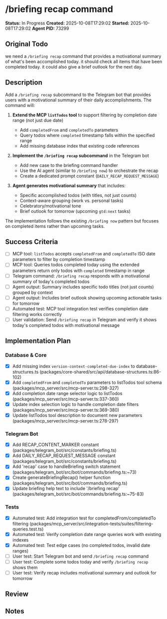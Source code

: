 # /briefing recap command

**Status:** In Progress
**Created:** 2025-10-08T17:29:02
**Started:** 2025-10-08T17:29:02
**Agent PID:** 73299

## Original Todo

we need a `/briefing recap` command that provides a motivational summary of what's been accomplished today. it should check all items that have been completed today. it could also give a brief outlook for the next day.

## Description

Add a `/briefing recap` subcommand to the Telegram bot that provides users with a motivational summary of their daily accomplishments. The command will:

1. **Extend the MCP `listTodos` tool** to support filtering by completion date range (not just due date)
   - Add `completedFrom` and `completedTo` parameters
   - Query todos where `completed` timestamp falls within the specified range
   - Add missing database index that existing code references

2. **Implement the `/briefing recap` subcommand** in the Telegram bot
   - Add new case to the briefing command handler
   - Use the AI agent (similar to `/briefing now`) to orchestrate the recap
   - Create a dedicated prompt constant (`DAILY_RECAP_REQUEST_MESSAGE`)

3. **Agent generates motivational summary** that includes:
   - Specific accomplished todos (with titles, not just counts)
   - Context-aware grouping (work vs. personal tasks)
   - Celebratory/motivational tone
   - Brief outlook for tomorrow (upcoming `gtd:next` tasks)

The implementation follows the existing `/briefing now` pattern but focuses on completed items rather than upcoming tasks.

## Success Criteria

- [ ] MCP tool: `listTodos` accepts `completedFrom` and `completedTo` ISO date parameters to filter by completion timestamp
- [ ] MCP tool: Queries todos completed today using the extended parameters return only todos with `completed` timestamp in range
- [ ] Telegram command: `/briefing recap` responds with a motivational summary of today's completed todos
- [ ] Agent output: Summary includes specific todo titles (not just counts) grouped by context
- [ ] Agent output: Includes brief outlook showing upcoming actionable tasks for tomorrow
- [ ] Automated test: MCP tool integration test verifies completion date filtering works correctly
- [ ] User validation: Send `/briefing recap` in Telegram and verify it shows today's completed todos with motivational message

## Implementation Plan

### Database & Core

- [x] Add missing index `version-context-completed-due-index` to database-structures.ts (packages/core-shared/src/api/database-structures.ts:86-102)
- [x] Add `completedFrom` and `completedTo` parameters to listTodos tool schema (packages/mcp_server/src/mcp-server.ts:298-327)
- [x] Add completion date range selector logic to listTodos (packages/mcp_server/src/mcp-server.ts:337-360)
- [x] Update index selection logic to handle completion date filters (packages/mcp_server/src/mcp-server.ts:369-380)
- [x] Update listTodos tool description to document new parameters (packages/mcp_server/src/mcp-server.ts:278-297)

### Telegram Bot

- [x] Add RECAP_CONTENT_MARKER constant (packages/telegram_bot/src/constants/briefing.ts)
- [x] Add DAILY_RECAP_REQUEST_MESSAGE constant (packages/telegram_bot/src/constants/briefing.ts)
- [x] Add 'recap' case to handleBriefing switch statement (packages/telegram_bot/src/bot/commands/briefing.ts:~73)
- [x] Create generateBriefingRecap() helper function (packages/telegram_bot/src/bot/commands/briefing.ts)
- [x] Update briefing help text to include '/briefing recap' (packages/telegram_bot/src/bot/commands/briefing.ts:~75-83)

### Tests

- [x] Automated test: Add integration test for completedFrom/completedTo filtering (packages/mcp_server/src/integration-tests/suites/filtering-queries.test.ts)
- [x] Automated test: Verify completion date range queries work with existing indexes
- [x] Automated test: Test edge cases (no completed todos, invalid date ranges)
- [ ] User test: Start Telegram bot and send `/briefing recap` command
- [ ] User test: Complete some todos today and verify `/briefing recap` shows them
- [ ] User test: Verify recap includes motivational summary and outlook for tomorrow

## Review

## Notes
